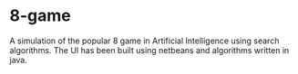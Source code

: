 # 8-game
A simulation of the popular 8 game in Artificial Intelligence using search algorithms. The UI has been built using netbeans and algorithms written in java.
